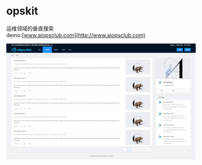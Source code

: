 # opskit

运维领域的垂直搜索  
demo:[www.aiopsclub.com](http://www.aiopsclub.com) 

![image](https://github.com/yxxhero/opskit/blob/master/screenshot/home.png)
